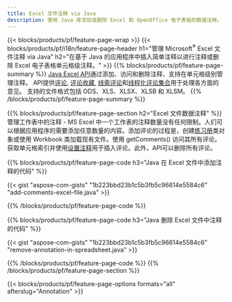 ```yaml
---
title: Excel 文件注释 via Java
description: 使用 Java 库添加或删除 Excel 和 OpenOffice 电子表格的数据注释。
---
```

{{< blocks/products/pf/feature-page-wrap >}}
{{< blocks/products/pf/i18n/feature-page-header h1="管理 Microsoft<sup>&reg;</sup> Excel 文件注释 via Java" h2="在基于 Java 的应用程序中插入简单注释以进行注释或删除 Excel 电子表格单元格级注释。" >}}
{{% blocks/products/pf/feature-page-summary %}}
[Java Excel API](/cells/zh/java/)通过添加、访问和删除注释，支持在单元格级别管理注释。 API提供[评论](https://reference.aspose.com/cells/java/com.aspose.cells/Comment), [评论收藏](https://reference.aspose.com/cells/java/com.aspose.cells/CommentCollection), [线索评论](https://reference.aspose.com/cells/java/com.aspose.cells/ThreadedComment)和[线程化评论集合](https://reference.aspose.com/cells/java/com.aspose.cells/ThreadedCommentCollection)用于处理各方面的意见。
支持的文件格式包括 ODS、XLS、XLSX、XLSB 和 XLSM。
{{% /blocks/products/pf/feature-page-summary %}}

{{% blocks/products/pf/feature-page-section h2="Excel 文件数据注释" %}}
管理工作表中的注释 - MS Excel 中一个工作表的注释数量没有任何限制。人们可以根据应用程序的需要添加任意数量的内容。添加评论的过程是，创建[练习册](https://reference.aspose.com/cells/java/com.aspose.cells/Workbook)类对象或使用 Workbook 类加载现有文件。使用 getComments() 访问其所有评论。获取单元格索引并使用[设置注释](https://reference.aspose.com/cells/java/com.aspose.cells/comment#Note)用于插入评论。此外，API可以删除所有评论。

{{% blocks/products/pf/feature-page-code h3="Java 在 Excel 文件中添加注释的代码" %}}

{{< gist "aspose-com-gists" "1b223bbd23b1c5b3fb5c96614e5584c6" "add-comments-excel-file.java" >}}

{{% /blocks/products/pf/feature-page-code %}}

{{% blocks/products/pf/feature-page-code h3="Java 删除 Excel 文件中注释的代码" %}}

{{< gist "aspose-com-gists" "1b223bbd23b1c5b3fb5c96614e5584c6" "remove-annotation-in-spreadsheet.java" >}}

{{% /blocks/products/pf/feature-page-code %}}
{{% /blocks/products/pf/feature-page-section %}}

{{< blocks/products/pf/feature-page-options formats="all" afterslug="Annotation" >}}

